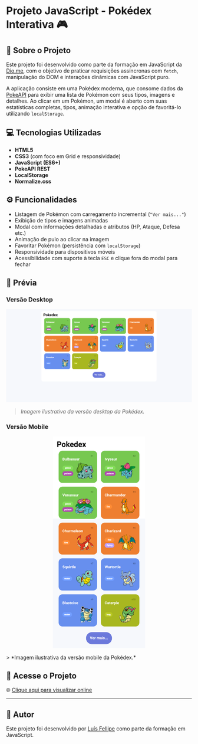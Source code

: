 # Projeto JavaScript - Pokédex Interativa 🎮

## 📌 Sobre o Projeto

Este projeto foi desenvolvido como parte da formação em JavaScript da [Dio.me](https://www.dio.me/), com o objetivo de praticar requisições assíncronas com `fetch`, manipulação do DOM e interações dinâmicas com JavaScript puro.

A aplicação consiste em uma Pokédex moderna, que consome dados da [PokeAPI](https://pokeapi.co/) para exibir uma lista de Pokémon com seus tipos, imagens e detalhes. Ao clicar em um Pokémon, um modal é aberto com suas estatísticas completas, tipos, animação interativa e opção de favoritá-lo utilizando `localStorage`.

## 💻 Tecnologias Utilizadas

- **HTML5**  
- **CSS3** (com foco em Grid e responsividade)  
- **JavaScript (ES6+)**
- **PokeAPI REST**
- **LocalStorage**
- **Normalize.css**

## ⚙️ Funcionalidades

- Listagem de Pokémon com carregamento incremental (`"Ver mais..."`)
- Exibição de tipos e imagens animadas
- Modal com informações detalhadas e atributos (HP, Ataque, Defesa etc.)
- Animação de pulo ao clicar na imagem
- Favoritar Pokémon (persistência com `localStorage`)
- Responsividade para dispositivos móveis
- Acessibilidade com suporte à tecla `ESC` e clique fora do modal para fechar

## 📸 Prévia

### Versão Desktop
![Prévia Desktop](assets/img/preview.png)  
> *Imagem ilustrativa da versão desktop da Pokédex.*

### Versão Mobile
<p align="center">
  <img src="assets/img/preview-cell.png" alt="Prévia Mobile" width="250px">
</p>
> *Imagem ilustrativa da versão mobile da Pokédex.*

## 🔗 Acesse o Projeto

🌐 [Clique aqui para visualizar online](https://luis-fellipe.github.io/javascript-pokedex/)

---

## 🧠 Autor

Este projeto foi desenvolvido por [Luís Fellipe](https://www.linkedin.com/in/luis-fellipe-real) como parte da formação em JavaScript.
